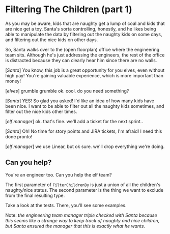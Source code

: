 # Filtering The Children (part 1)
As you may be aware, kids that are naughty get a lump of coal and kids that are nice get a toy. Santa's sorta controlling, honestly, and he likes being able to manipulate the data by filtering out the naughty kids on some days, and filtering out the nice kids on other days.

So, Santa walks over to the (open floorplan) office where the engineering team sits. Although he's just addressing the engineers, the rest of the office is distracted because they can clearly hear him since there are no walls.

[_Santa_] You know, this job is a great opportunity for you elves, even without high pay! You're gaining valuable experience, which is more important than money!

[_elves_] grumble grumble ok. cool. do you need something?

[_Santa_] YES! So glad you asked! I'd like an idea of how many kids have been nice. I want to be able to filter out all the naughty kids sometimes, and filter out the nice kids other times.

[_elf manager_] ok. that's fine. we'll add a ticket for the next sprint..

[_Santa_] Oh! No time for story points and JIRA tickets, I'm afraid! I need this done pronto!

[_elf manager_] we use Linear, but ok sure. we'll drop everything we're doing.

## Can you help?

You're an engineer too. Can you help the elf team?

The first parameter of `FilterChildrenBy` is just a union of all the children's naughty/nice status. The second parameter is the thing we want to exclude from the final resulting type.

Take a look at the tests. There, you'll see some examples.

Note: _the engineering team manager triple checked with Santa because this seems like a strange way to keep track of naughty and nice children, but Santa ensured the manager that this is exactly what he wants._